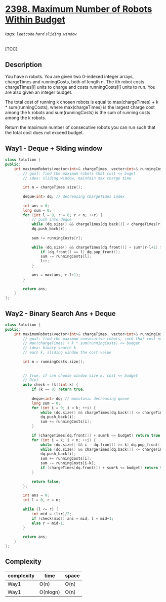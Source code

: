 # [2398. Maximum Number of Robots Within Budget](https://leetcode.com/problems/maximum-number-of-robots-within-budget/)

###### tags: `leetcode` `hard` `sliding window`

[TOC]

## Description
You have n robots. You are given two 0-indexed integer arrays, chargeTimes and runningCosts, both of length n. The ith robot costs chargeTimes[i] units to charge and costs runningCosts[i] units to run. You are also given an integer budget.

The total cost of running k chosen robots is equal to max(chargeTimes) + k * sum(runningCosts), where max(chargeTimes) is the largest charge cost among the k robots and sum(runningCosts) is the sum of running costs among the k robots.

Return the maximum number of consecutive robots you can run such that the total cost does not exceed budget.

## Way1 - Deque + Slding window


```cpp
class Solution {
public:
    int maximumRobots(vector<int>& chargeTimes, vector<int>& runningCosts, long long budget) {
        // goal: find the maximum robots that cost <= buget
        // idea: sliding window, maintain max charge time
        
        int n = chargeTimes.size();
        
        deque<int> dq; // decreasing chargeTimes index
        
        int ans = 0;
        long sum = 0;
        for (int l = 0, r = 0; r < n; ++r) {
            // push into deque
            while (dq.size() && chargeTimes[dq.back()] < chargeTimes[r]) dq.pop_back();
            dq.push_back(r);
        
            sum += runningCosts[r];
            
            while (dq.size() && chargeTimes[dq.front()] + sum*(r-l+1) > budget) {
                if (dq.front() == l) dq.pop_front();
                sum -= runningCosts[l];
                l++;
            }
            
            ans = max(ans, r-l+1);
        }
        
        return ans;
    }
};
```

## Way2 - Binary Search Ans + Deque

```cpp
class Solution {
public:
    int maximumRobots(vector<int>& chargeTimes, vector<int>& runningCosts, long long budget) {
        // goal: find the maximum consecutive robots, such that cost <= budget
        // max(chargeTimes) + k * sum(runningCosts) <= budget
        // idea: binary search k
        // each k, sliding window the cost value
        
        int n = runningCosts.size();
        
        
        // true, if can choose window size k. cost <= budget
        // O(n)
        auto check = [&](int k) {
            if (k == 0) return true;
            
            deque<int> dq; // monotonic decreasing queue
            long sum = 0;
            for (int i = 0; i < k; ++i) {
                while (dq.size() && chargeTimes[dq.back()] <= chargeTimes[i]) dq.pop_back(); 
                dq.push_back(i);
                sum += runningCosts[i];
            }
            
            if (chargeTimes[dq.front()] + sum*k <= budget) return true;
            for (int i = k; i < n; ++i) {
                while (dq.size() && i - dq.front() >= k) dq.pop_front();
                while (dq.size() && chargeTimes[dq.back()] <= chargeTimes[i]) dq.pop_back(); 
                dq.push_back(i);
                sum += runningCosts[i];
                sum -= runningCosts[i-k];
                if (chargeTimes[dq.front()] + sum*k <= budget) return true;
            }
            
            return false;
        };
        
        int ans = 0;
        int l = 0, r = n;
        
        while (l <= r) {
            int mid = (l+r)/2;
            if (check(mid)) ans = mid, l = mid+1;
            else r = mid-1;
        }
        
        return ans;
    }
};
```

## Complexity

| complexity | time | space |
| - | - | - |
| Way1 | O(n) | O(n) |
| Way1 | O(nlogn) | O(n) |

